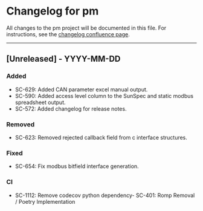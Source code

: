 # Changelog for pm

All changes to the pm project will be documented in this file.
For instructions, see the [changelog confluence page](https://epcpower.atlassian.net/l/c/zM7wz0at).

-------------------------------------------------------------------------------

## [Unreleased] - YYYY-MM-DD

### Added

- SC-629: Added CAN parameter excel manual output.
- SC-590: Added access level column to the SunSpec and static modbus spreadsheet output.
- SC-572: Added changelog for release notes.

### Removed

- SC-623: Removed rejected callback field from c interface structures.

### Fixed

- SC-654: Fix modbus bitfield interface generation.

### CI

- SC-1112: Remove codecov python dependency- SC-401: Romp Removal / Poetry Implementation
